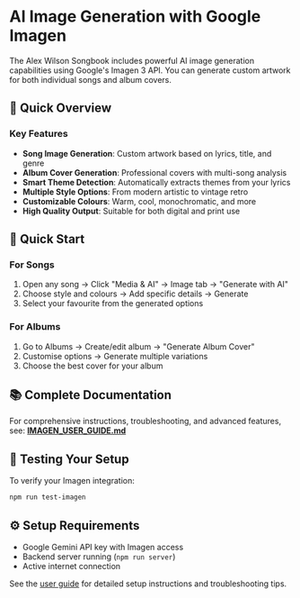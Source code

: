 # AI Image Generation with Google Imagen

The Alex Wilson Songbook includes powerful AI image generation capabilities using Google's Imagen 3 API. You can generate custom artwork for both individual songs and album covers.

## 🎨 Quick Overview

### Key Features
- **Song Image Generation**: Custom artwork based on lyrics, title, and genre
- **Album Cover Generation**: Professional covers with multi-song analysis
- **Smart Theme Detection**: Automatically extracts themes from your lyrics
- **Multiple Style Options**: From modern artistic to vintage retro
- **Customizable Colours**: Warm, cool, monochromatic, and more
- **High Quality Output**: Suitable for both digital and print use

## 🚀 Quick Start

### For Songs
1. Open any song → Click "Media & AI" → Image tab → "Generate with AI"
2. Choose style and colours → Add specific details → Generate
3. Select your favourite from the generated options

### For Albums
1. Go to Albums → Create/edit album → "Generate Album Cover"
2. Customise options → Generate multiple variations
3. Choose the best cover for your album

## 📚 Complete Documentation

For comprehensive instructions, troubleshooting, and advanced features, see:
**[IMAGEN_USER_GUIDE.md](./IMAGEN_USER_GUIDE.md)**

## 🧪 Testing Your Setup

To verify your Imagen integration:
```bash
npm run test-imagen
```

## ⚙️ Setup Requirements

- Google Gemini API key with Imagen access
- Backend server running (`npm run server`)
- Active internet connection

See the [user guide](./IMAGEN_USER_GUIDE.md) for detailed setup instructions and troubleshooting tips.
